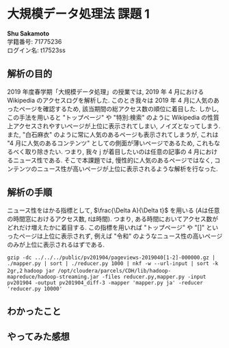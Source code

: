 # 大規模データ処理法 課題 1

**Shu Sakamoto**  
学籍番号: 71775236  
ログイン名: t17523ss

## 解析の目的

2019 年度春学期「大規模データ処理」の授業では, 2019 年 4 月における Wikipedia のアクセスログを解析した. このとき我々は 2019 年 4 月に人気のあったページを確認するため, 該当期間の総アクセス数の順位に着目した. しかし, この手法を用いると "トップページ" や "特別:検索" のように Wikipedia の性質上アクセスされやすいページが上位に表示されてしまい, ノイズとなってしまう. また, "白石麻衣" のように常に人気のあるページも表示されてしまうが, これは "4 月に人気のあるコンテンツ" としての側面が薄いページであるため, これもなるべく取り除きたい. つまり, 我々 j が着目したいのは任意の記事の 4 月におけるニュース性である. そこで本課題では, 慢性的に人気のあるページではなく, コンテンツのニュース性が高いページが上位に表示されるような解析を行なった.

## 解析の手順

ニュース性をはかる指標として, $\frac{\Delta A}{\Delta t}$ を用いる ($A$は任意の時間窓におけるアクセス数, $t$は時間). つまり, ある時間においてアクセス数がどれだけ増えたかに着目する. この指標を用いれば "トップページ" や "[]" といったページは上位に表示されず, 例えば "令和" のようなニュース性の高いページのみが上位に表示されるはずである.

`gzip -dc ../../../public/pv201904/pageviews-2019040[1-2]-000000.gz | ./mapper.py | sort | ./reducer.py 1000 | nkf -w --url-input | sort -k 2gr,2`
`hadoop jar /opt/cloudera/parcels/CDH/lib/hadoop-mapreduce/hadoop-streaming.jar -files reducer.py,mapper.py -input pv201904 -output pv201904_diff-3 -mapper 'mapper.py ja' -reducer 'reducer.py 10000'`

## わかったこと

## やってみた感想
